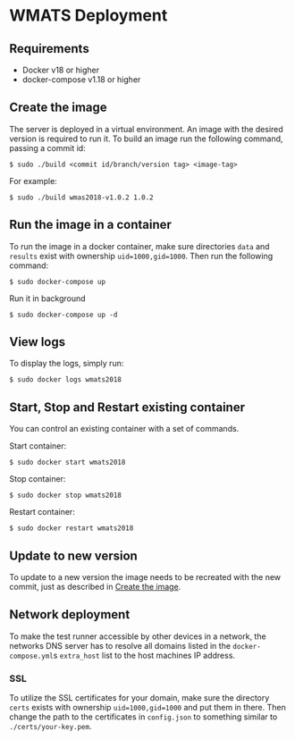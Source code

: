# WMATS Deployment
## Requirements
- Docker v18 or higher
- docker-compose v1.18 or higher

## Create the image
The server is deployed in a virtual environment. An image with the desired version is required to run it. To build an image run the following command, passing a commit id:
```
$ sudo ./build <commit id/branch/version tag> <image-tag>
```

For example:
```
$ sudo ./build wmas2018-v1.0.2 1.0.2
```

## Run the image in a container
To run the image in a docker container, make sure directories `data` and `results` exist with ownership `uid=1000,gid=1000`. Then run the following command:
```
$ sudo docker-compose up
```
Run it in background
```
$ sudo docker-compose up -d
```

## View logs
To display the logs, simply run:
```
$ sudo docker logs wmats2018
```

## Start, Stop and Restart existing container
You can control an existing container with a set of commands.  

Start container:
```
$ sudo docker start wmats2018
```

Stop container:
```
$ sudo docker stop wmats2018
```

Restart container:
```
$ sudo docker restart wmats2018
```

## Update to new version
To update to a new version the image needs to be recreated with the new commit, just as described in [Create the image](#create-the-image).

## Network deployment
To make the test runner accessible by other devices in a network, the networks DNS server has to resolve all domains listed in the `docker-compose.yml`s `extra_host` list to the host machines IP address.

### SSL
To utilize the SSL certificates for your domain, make sure the directory `certs` exists with ownership `uid=1000,gid=1000` and put them in there. Then change the path to the certificates in `config.json` to something similar to `./certs/your-key.pem`.
